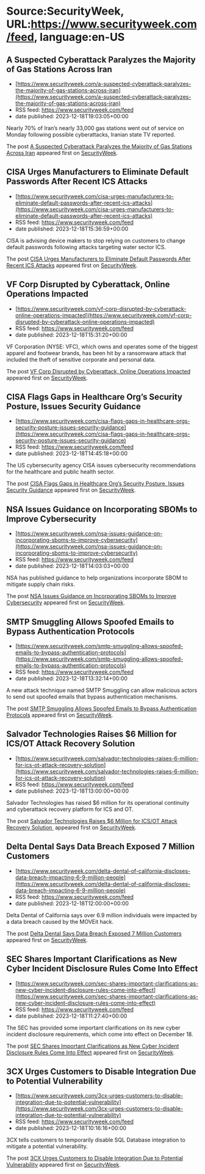 # Source:SecurityWeek, URL:https://www.securityweek.com/feed, language:en-US

## A Suspected Cyberattack Paralyzes the Majority of Gas Stations Across Iran
 - [https://www.securityweek.com/a-suspected-cyberattack-paralyzes-the-majority-of-gas-stations-across-iran](https://www.securityweek.com/a-suspected-cyberattack-paralyzes-the-majority-of-gas-stations-across-iran)
 - RSS feed: https://www.securityweek.com/feed
 - date published: 2023-12-18T19:03:05+00:00

<p>Nearly 70% of Iran’s nearly 33,000 gas stations went out of service on Monday following possible cyberattacks, Iranian state TV reported.</p>
<p>The post <a href="https://www.securityweek.com/a-suspected-cyberattack-paralyzes-the-majority-of-gas-stations-across-iran/">A Suspected Cyberattack Paralyzes the Majority of Gas Stations Across Iran</a> appeared first on <a href="https://www.securityweek.com">SecurityWeek</a>.</p>

## CISA Urges Manufacturers to Eliminate Default Passwords After Recent ICS Attacks
 - [https://www.securityweek.com/cisa-urges-manufacturers-to-eliminate-default-passwords-after-recent-ics-attacks](https://www.securityweek.com/cisa-urges-manufacturers-to-eliminate-default-passwords-after-recent-ics-attacks)
 - RSS feed: https://www.securityweek.com/feed
 - date published: 2023-12-18T15:36:59+00:00

<p>CISA is advising device makers to stop relying on customers to change default passwords following attacks targeting water sector ICS.</p>
<p>The post <a href="https://www.securityweek.com/cisa-urges-manufacturers-to-eliminate-default-passwords-after-recent-ics-attacks/">CISA Urges Manufacturers to Eliminate Default Passwords After Recent ICS Attacks</a> appeared first on <a href="https://www.securityweek.com">SecurityWeek</a>.</p>

## VF Corp Disrupted by Cyberattack, Online Operations Impacted
 - [https://www.securityweek.com/vf-corp-disrupted-by-cyberattack-online-operations-impacted](https://www.securityweek.com/vf-corp-disrupted-by-cyberattack-online-operations-impacted)
 - RSS feed: https://www.securityweek.com/feed
 - date published: 2023-12-18T15:31:20+00:00

<p>VF Corporation (NYSE: VFC), which owns and operates some of the biggest apparel and footwear brands, has been hit by a ransomware attack that included the theft of sensitive corporate and personal data.</p>
<p>The post <a href="https://www.securityweek.com/vf-corp-disrupted-by-cyberattack-online-operations-impacted/">VF Corp Disrupted by Cyberattack, Online Operations Impacted</a> appeared first on <a href="https://www.securityweek.com">SecurityWeek</a>.</p>

## CISA Flags Gaps in Healthcare Org’s Security Posture, Issues Security Guidance
 - [https://www.securityweek.com/cisa-flags-gaps-in-healthcare-orgs-security-posture-issues-security-guidance](https://www.securityweek.com/cisa-flags-gaps-in-healthcare-orgs-security-posture-issues-security-guidance)
 - RSS feed: https://www.securityweek.com/feed
 - date published: 2023-12-18T14:45:18+00:00

<p>The US cybersecurity agency CISA issues cybersecurity recommendations for the healthcare and public health sector.</p>
<p>The post <a href="https://www.securityweek.com/cisa-flags-gaps-in-healthcare-orgs-security-posture-issues-security-guidance/">CISA Flags Gaps in Healthcare Org’s Security Posture, Issues Security Guidance</a> appeared first on <a href="https://www.securityweek.com">SecurityWeek</a>.</p>

## NSA Issues Guidance on Incorporating SBOMs to Improve Cybersecurity
 - [https://www.securityweek.com/nsa-issues-guidance-on-incorporating-sboms-to-improve-cybersecurity](https://www.securityweek.com/nsa-issues-guidance-on-incorporating-sboms-to-improve-cybersecurity)
 - RSS feed: https://www.securityweek.com/feed
 - date published: 2023-12-18T14:03:03+00:00

<p>NSA has published guidance to help organizations incorporate SBOM to mitigate supply chain risks.</p>
<p>The post <a href="https://www.securityweek.com/nsa-issues-guidance-on-incorporating-sboms-to-improve-cybersecurity/">NSA Issues Guidance on Incorporating SBOMs to Improve Cybersecurity</a> appeared first on <a href="https://www.securityweek.com">SecurityWeek</a>.</p>

## SMTP Smuggling Allows Spoofed Emails to Bypass Authentication Protocols
 - [https://www.securityweek.com/smtp-smuggling-allows-spoofed-emails-to-bypass-authentication-protocols](https://www.securityweek.com/smtp-smuggling-allows-spoofed-emails-to-bypass-authentication-protocols)
 - RSS feed: https://www.securityweek.com/feed
 - date published: 2023-12-18T13:32:14+00:00

<p>A new attack technique named SMTP Smuggling can allow malicious actors to send out spoofed emails that bypass authentication mechanisms.</p>
<p>The post <a href="https://www.securityweek.com/smtp-smuggling-allows-spoofed-emails-to-bypass-authentication-protocols/">SMTP Smuggling Allows Spoofed Emails to Bypass Authentication Protocols</a> appeared first on <a href="https://www.securityweek.com">SecurityWeek</a>.</p>

## Salvador Technologies Raises $6 Million for ICS/OT Attack Recovery Solution
 - [https://www.securityweek.com/salvador-technologies-raises-6-million-for-ics-ot-attack-recovery-solution](https://www.securityweek.com/salvador-technologies-raises-6-million-for-ics-ot-attack-recovery-solution)
 - RSS feed: https://www.securityweek.com/feed
 - date published: 2023-12-18T13:00:00+00:00

<p>Salvador Technologies has raised $6 million for its operational continuity and cyberattack recovery platform for ICS and OT.</p>
<p>The post <a href="https://www.securityweek.com/salvador-technologies-raises-6-million-for-ics-ot-attack-recovery-solution/">Salvador Technologies Raises $6 Million for ICS/OT Attack Recovery Solution </a> appeared first on <a href="https://www.securityweek.com">SecurityWeek</a>.</p>

## Delta Dental Says Data Breach Exposed 7 Million Customers
 - [https://www.securityweek.com/delta-dental-of-california-discloses-data-breach-impacting-6-9-million-people](https://www.securityweek.com/delta-dental-of-california-discloses-data-breach-impacting-6-9-million-people)
 - RSS feed: https://www.securityweek.com/feed
 - date published: 2023-12-18T12:00:00+00:00

<p>Delta Dental of California says over 6.9 million individuals were impacted by a data breach caused by the MOVEit hack.</p>
<p>The post <a href="https://www.securityweek.com/delta-dental-of-california-discloses-data-breach-impacting-6-9-million-people/">Delta Dental Says Data Breach Exposed 7 Million Customers</a> appeared first on <a href="https://www.securityweek.com">SecurityWeek</a>.</p>

## SEC Shares Important Clarifications as New Cyber Incident Disclosure Rules Come Into Effect
 - [https://www.securityweek.com/sec-shares-important-clarifications-as-new-cyber-incident-disclosure-rules-come-into-effect](https://www.securityweek.com/sec-shares-important-clarifications-as-new-cyber-incident-disclosure-rules-come-into-effect)
 - RSS feed: https://www.securityweek.com/feed
 - date published: 2023-12-18T11:27:40+00:00

<p>The SEC has provided some important clarifications on its new cyber incident disclosure requirements, which come into effect on December 18.</p>
<p>The post <a href="https://www.securityweek.com/sec-shares-important-clarifications-as-new-cyber-incident-disclosure-rules-come-into-effect/">SEC Shares Important Clarifications as New Cyber Incident Disclosure Rules Come Into Effect</a> appeared first on <a href="https://www.securityweek.com">SecurityWeek</a>.</p>

## 3CX Urges Customers to Disable Integration Due to Potential Vulnerability
 - [https://www.securityweek.com/3cx-urges-customers-to-disable-integration-due-to-potential-vulnerability](https://www.securityweek.com/3cx-urges-customers-to-disable-integration-due-to-potential-vulnerability)
 - RSS feed: https://www.securityweek.com/feed
 - date published: 2023-12-18T10:16:16+00:00

<p>3CX tells customers to temporarily disable SQL Database integration to mitigate a potential vulnerability.</p>
<p>The post <a href="https://www.securityweek.com/3cx-urges-customers-to-disable-integration-due-to-potential-vulnerability/">3CX Urges Customers to Disable Integration Due to Potential Vulnerability</a> appeared first on <a href="https://www.securityweek.com">SecurityWeek</a>.</p>

